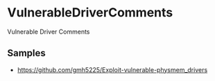# VulnerableDriverComments
Vulnerable Driver Comments

## Samples
- https://github.com/gmh5225/Exploit-vulnerable-physmem_drivers

